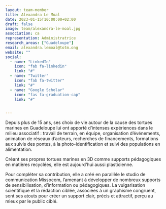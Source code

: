 ```yaml
---
layout: team-member
title: Alexandra Le Moal
date: 2023-01-15T10:00:00+02:00
draft: false
image: team/alexandra-le-moal.jpg
association: ca
representation: Administratrice
research_areas: ["Guadeloupe"]
email: alexandra.lemoal@totm.ong
website: ""
social:
  - name: "LinkedIn"
    icon: "fab fa-linkedin"
    link: "#"
  - name: "Twitter"
    icon: "fab fa-twitter"
    link: "#"
  - name: "Google Scholar"
    icon: "fas fa-graduation-cap"
    link: "#"


---
```


Depuis plus de 15 ans, ses choix de vie autour de la cause des tortues marines en Guadeloupe lui ont apporté d’intenses expériences dans le milieu associatif : travail de terrain, en équipe, organisation d’événements, animation de réseaux d’acteurs, recherches de financements, formations aux suivis des pontes, à la photo-identification et suivi des populations en alimentation.

Créant ses propres tortues marines en 3D comme supports pédagogiques en matières recyclées, elle est aujourd’hui aussi plasticienne.

Pour compléter sa contribution, elle a créé en parallèle le studio de communication Missocom, l’amenant à développer de nombreux supports de sensibilisation, d’information ou pédagogiques. La vulgarisation scientifique et la rédaction ciblée, associées à un graphisme congruent, sont ses atouts pour créer un support clair, précis et attractif, perçu au mieux par le public ciblé.